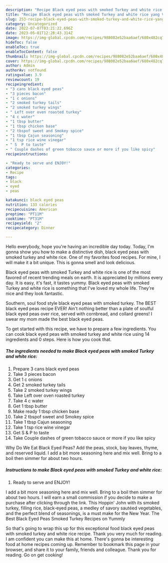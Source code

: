 ```yaml
---
description: "Recipe Black eyed peas with smoked Turkey and white rice yang Very Delicious}"
title: "Recipe Black eyed peas with smoked Turkey and white rice yang Very Delicious}"
slug: 253-recipe-black-eyed-peas-with-smoked-turkey-and-white-rice-yang-very-delicious
category: Uncategorized
date: 2022-07-07T03:21:22.696Z
date: 2023-05-01T12:28:43.314Z
image: https://img-global.cpcdn.com/recipes/988082e52baa6aef/680x482cq70/black-eyed-peas-with-smoked-turkey-and-white-rice-recipe-main-photo.jpg
hideToc: false
enableToc: true
enableTocContent: false
thumbnail: https://img-global.cpcdn.com/recipes/988082e52baa6aef/680x482cq70/black-eyed-peas-with-smoked-turkey-and-white-rice-recipe-main-photo.jpg
cover: https://img-global.cpcdn.com/recipes/988082e52baa6aef/680x482cq70/black-eyed-peas-with-smoked-turkey-and-white-rice-recipe-main-photo.jpg
author: Admin
authorAv: notfound
ratingvalue: 3.9
reviewcount: 19
recipeingredient:
- "3 cans black eyed peas"
- "3 pieces bacon"
- "1 c onions"
- "2 smoked turkey tails"
- "2 smoked turkey wings"
- " Left over oven roasted turkey"
- "4 c water"
- "1 tbsp butter"
- "1 tbsp chicken base"
- "2 tbspof sweet and Smokey spice"
- "1 tbsp Cajun seasoning"
- "1 tsp rice wine vinegar"
- " S  P to taste"
- " Couple dashes of green tobacco sauce or more if you like spicy"
recipeinstructions:

- "Ready to serve and ENJOY!"
categories:
- Recipe
tags:
- black
- eyed
- peas

katakunci: black eyed peas 
nutrition: 133 calories
recipecuisine: American
preptime: "PT11M"
cooktime: "PT31M"
recipeyield: "2"
recipecategory: Dinner

---
```



Hello everybody, hope you're having an incredible day today. Today, I'm gonna show you how to make a distinctive dish, black eyed peas with smoked turkey and white rice. One of my favorites food recipes. For mine, I will make it a bit unique. This is gonna smell and look delicious.

Black eyed peas with smoked Turkey and white rice is one of the most favored of recent trending meals on earth. It is appreciated by millions every day. It is easy, it's fast, it tastes yummy. Black eyed peas with smoked Turkey and white rice is something that I've loved my whole life. They're nice and they look fantastic.

Southern, soul food style black eyed peas with smoked turkey. The BEST black eyed peas recipe EVER! Ain&#39;t nothing better than a plate of soulful black eyed peas over rice, served with cornbread, and collard greens! I swear my mom made the best black eyed peas.


To get started with this recipe, we have to prepare a few ingredients. You can cook black eyed peas with smoked turkey and white rice using 14 ingredients and 0 steps. Here is how you cook that.

<!--inarticleads1-->

##### The ingredients needed to make Black eyed peas with smoked Turkey and white rice:

1. Prepare 3 cans black eyed peas
1. Take 3 pieces bacon
1. Get 1 c onions
1. Get 2 smoked turkey tails
1. Take 2 smoked turkey wings
1. Take  Left over oven roasted turkey
1. Take 4 c water
1. Get 1 tbsp butter
1. Make ready 1 tbsp chicken base
1. Take 2 tbspof sweet and Smokey spice
1. Take 1 tbsp Cajun seasoning
1. Take 1 tsp rice wine vinegar
1. Get  S &amp; P to taste
1. Take  Couple dashes of green tobacco sauce or more if you like spicy


Why Do We Eat Black Eyed Peas? Add the peas, stock, bay leaves, thyme, and reserved liquid. I add a bit more seasoning here and mix well. Bring to a boil then simmer for about two hours. 

<!--inarticleads2-->

##### Instructions to make Black eyed peas with smoked Turkey and white rice:


1. Ready to serve and ENJOY!

I add a bit more seasoning here and mix well. Bring to a boil then simmer for about two hours. I will earn a small commission if you decide to make a purchase after clicking through the link. This Hoppin&#39; John with its smoked turkey, filling rice, black-eyed peas, a medley of savory sautéed vegetables, and the perfect blend of seasonings, is a must make for the New Year. The Best Black Eyed Peas Smoked Turkey Recipes on Yummly 

So that's going to wrap this up for this exceptional food black eyed peas with smoked turkey and white rice recipe. Thank you very much for reading. I am confident you can make this at home. There's gonna be interesting food at home recipes coming up. Remember to bookmark this page in your browser, and share it to your family, friends and colleague. Thank you for reading. Go on get cooking!
